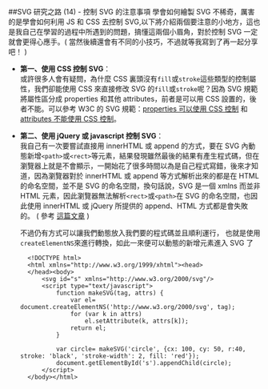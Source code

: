 ##SVG 研究之路 (14) - 控制 SVG 的注意事項
學會如何繪製 SVG 不稀奇，厲害的是學會如何利用 JS 和 CSS 去控制 SVG,以下將介紹兩個要注意的小地方，這也是我自己在學習的過程中所遇到的問題，搞懂這兩個小眉角，對於控制 SVG 一定就會更得心應手。( 當然後續還會有不同的小技巧，不過就等我寫到了再一起分享吧！ )

- **第一、使用 CSS 控制 SVG**：  
	或許很多人會有疑問，為什麼 CSS 裏頭沒有`fill`或`stroke`這些類型的控制屬性，我們卻能使用 CSS 來直接修改 SVG 的`fill`或`stroke`呢？因為 SVG 規範將屬性區分成 properties 和其他 attributes，前者是可以用 CSS 設置的，後者不能。可以參考 W3C 的 SVG 規範：[properties 可以使用 CSS 控制](http://www.w3.org/TR/SVG/propidx.html) 和 [attributes 不能使用 CSS 控制](http://www.w3.org/TR/SVG/attindex.html)。

- **第二、使用 jQuery 或 javascript 控制 SVG**：  
	我自己有一次要嘗試直接用 innerHTML 或 append 的方式，要在 SVG 內動態新增`<path>`或`<rect>`等元素，結果發現雖然最後的結果有產生程式碼，但在瀏覽器上就是不會顯示，一開始花了很多時間以為是自己程式寫錯，後來才知道，因為瀏覽器對於 innerHTML 或 append 等方式解析出來的都是在 HTML 的命名空間，並不是 SVG 的命名空間，換句話說，SVG 是一個 xmlns 而並非 HTML 元素，因此瀏覽器無法解析`<rect>`或`<path>`在 SVG 的命名空間，也因此使用 innerHTML 或 jQuery 所提供的 append、HTML 方式都是會失敗的。 ( 參考 [這篇文章](http://stackoverflow.com/questions/3642035/jquerys-append-not-working-with-svg-element) )

	不過仍有方式可以讓我們動態放入我們要的程式碼並且順利運行，	也就是使用`createElementNS`來進行轉換，如此一來便可以動態的新增元素進入 SVG 了

		<!DOCTYPE html>
		<html xmlns="http://www.w3.org/1999/xhtml"><head>
		</head><body>
		    <svg id="s" xmlns="http://www.w3.org/2000/svg"/>
		    <script type="text/javascript">
		        function makeSVG(tag, attrs) {
		            var el= document.createElementNS('http://www.w3.org/2000/svg', tag);
		            for (var k in attrs)
		                el.setAttribute(k, attrs[k]);
		            return el;
		        }
		
		        var circle= makeSVG('circle', {cx: 100, cy: 50, r:40, stroke: 'black', 'stroke-width': 2, fill: 'red'});
		        document.getElementById('s').appendChild(circle);
		    </script>
		</body></html>






